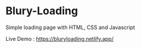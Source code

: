 # Blury-Loading
Simple loading page with HTML, CSS and Javascript <br>

Live Demo : https://bluryloading.netlify.app/
